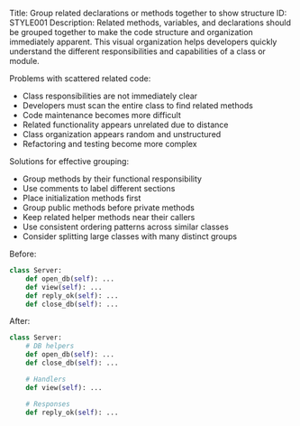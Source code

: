 Title: Group related declarations or methods together to show structure
ID: STYLE001
Description:
Related methods, variables, and declarations should be grouped together to make the code structure and organization immediately apparent. This visual organization helps developers quickly understand the different responsibilities and capabilities of a class or module.

Problems with scattered related code:
- Class responsibilities are not immediately clear
- Developers must scan the entire class to find related methods
- Code maintenance becomes more difficult
- Related functionality appears unrelated due to distance
- Class organization appears random and unstructured
- Refactoring and testing become more complex

Solutions for effective grouping:
- Group methods by their functional responsibility
- Use comments to label different sections
- Place initialization methods first
- Group public methods before private methods
- Keep related helper methods near their callers
- Use consistent ordering patterns across similar classes
- Consider splitting large classes with many distinct groups

Before:
```python
class Server:
    def open_db(self): ...
    def view(self): ...
    def reply_ok(self): ...
    def close_db(self): ...
```

After:
```python
class Server:
    # DB helpers
    def open_db(self): ...
    def close_db(self): ...

    # Handlers
    def view(self): ...

    # Responses
    def reply_ok(self): ...
```
